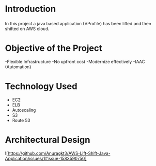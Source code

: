# Introduction
###
In this project a java based application (VProfile) has been lifted and then shifted on AWS cloud. 

# Objective of the Project
-Flexible Infrastructure
-No upfront cost
-Modernize effectively
-IAAC (Automation)

# Technology Used 
- EC2
- ELB
- Autoscaling
- S3
- Route 53

# Architectural Design 

![https://github.com/Anuragkt3/AWS-Lift-Shift-Java-Application/issues/1#issue-1583590750]

